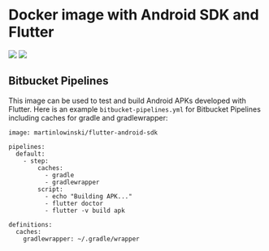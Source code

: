 # Docker image with Android SDK and Flutter

[![](https://images.microbadger.com/badges/version/martinlowinski/flutter-android-sdk.svg)](https://microbadger.com/images/martinlowinski/flutter-android-sdk "Get your own version badge on microbadger.com") [![](https://images.microbadger.com/badges/image/martinlowinski/flutter-android-sdk.svg)](https://microbadger.com/images/martinlowinski/flutter-android-sdk "Get your own image badge on microbadger.com")

## Bitbucket Pipelines

This image can be used to test and build Android APKs developed with Flutter. Here is an example `bitbucket-pipelines.yml` for Bitbucket Pipelines including caches for gradle and gradlewrapper:

```
image: martinlowinski/flutter-android-sdk

pipelines:
  default:
    - step:
        caches:
          - gradle
          - gradlewrapper
        script:
          - echo "Building APK..."
          - flutter doctor
          - flutter -v build apk

definitions:
  caches:
    gradlewrapper: ~/.gradle/wrapper
```
